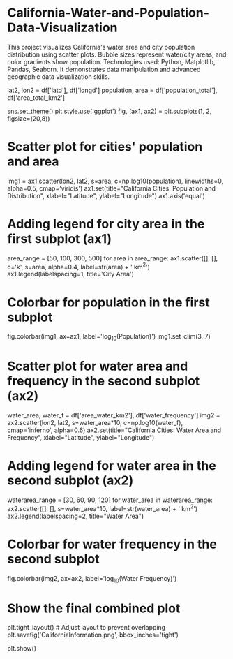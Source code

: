 # California-Water-and-Population-Data-Visualization
This project visualizes California's water area and city population distribution using scatter plots. Bubble sizes represent water/city areas, and color gradients show population. Technologies used: Python, Matplotlib, Pandas, Seaborn. It demonstrates data manipulation and advanced geographic data visualization skills.

lat2, lon2 = df['latd'], df['longd']
population, area = df['population_total'], df['area_total_km2']

sns.set_theme()
plt.style.use('ggplot')
fig, (ax1, ax2) = plt.subplots(1, 2, figsize=(20,8))

# Scatter plot for cities' population and area
img1 = ax1.scatter(lon2, lat2, s=area, c=np.log10(population), linewidths=0, alpha=0.5, cmap='viridis')
ax1.set(title="California Cities: Population and Distribution",
        xlabel="Latitude",
        ylabel="Longitude")
ax1.axis('equal')

# Adding legend for city area in the first subplot (ax1)
area_range = [50, 100, 300, 500]
for area in area_range:
    ax1.scatter([], [], c='k', s=area, alpha=0.4, label=str(area) + ' km$^2$')
ax1.legend(labelspacing=1, title='City Area')

# Colorbar for population in the first subplot
fig.colorbar(img1, ax=ax1, label='log$_{10}$(Population)')
img1.set_clim(3, 7)

# Scatter plot for water area and frequency in the second subplot (ax2)
water_area, water_f = df['area_water_km2'], df['water_frequency']
img2 = ax2.scatter(lon2, lat2, s=water_area*10, c=np.log10(water_f), cmap='inferno', alpha=0.6)
ax2.set(title="California Cities: Water Area and Frequency",
        xlabel="Latitude",
        ylabel="Longitude")

# Adding legend for water area in the second subplot (ax2)
waterarea_range = [30, 60, 90, 120]
for water_area in waterarea_range:
    ax2.scatter([], [], s=water_area*10, label=str(water_area) + ' km$^2$')
ax2.legend(labelspacing=2, title="Water Area")

# Colorbar for water frequency in the second subplot
fig.colorbar(img2, ax=ax2, label='log$_{10}$(Water Frequency)')

# Show the final combined plot
plt.tight_layout()  # Adjust layout to prevent overlapping
plt.savefig('CaliforniaInformation.png', bbox_inches='tight')

plt.show()
